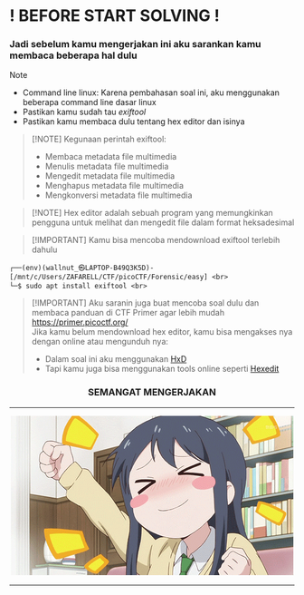 # ! BEFORE START SOLVING ! 
### Jadi sebelum kamu mengerjakan ini aku sarankan kamu membaca beberapa hal dulu
> [!NOTE]
> - Command line linux: Karena pembahasan soal ini, aku menggunakan beberapa command line dasar linux
> - Pastikan kamu sudah tau <em>exiftool</em> <br>
> - Pastikan kamu membaca dulu tentang hex editor dan isinya <br>


>  [!NOTE]
> Kegunaan perintah exiftool:
> - Membaca metadata file multimedia
> - Menulis metadata file multimedia
> - Mengedit metadata file multimedia
> - Menghapus metadata file multimedia
> - Mengkonversi metadata file multimedia

>  [!NOTE]
> Hex editor adalah sebuah program yang memungkinkan pengguna untuk melihat dan mengedit file dalam format heksadesimal

>  [!IMPORTANT]
> Kamu bisa mencoba mendownload exiftool terlebih dahulu <br>
  ```
  ┌──(env)(wallnut_㉿LAPTOP-B49Q3K5D)-[/mnt/c/Users/ZAFARELL/CTF/picoCTF/Forensic/easy] <br>
  └─$ sudo apt install exiftool <br>
```
>  [!IMPORTANT]
> Aku saranin juga buat mencoba soal dulu dan membaca panduan di CTF Primer agar lebih mudah https://primer.picoctf.org/ <br>
> Jika kamu belum mendownload hex editor, kamu bisa mengakses nya dengan online atau mengunduh nya: <br>
> - Dalam soal ini aku menggunakan <a href="https://mh-nexus.de/en/hxd/">HxD</a>
> - Tapi kamu juga bisa menggunakan tools online seperti <a href="https://hexed.it/">Hexedit</a>

 <h3 align="center">SEMANGAT MENGERJAKAN</h3>
 <hr>
 <p align="center">
  <img src="/assets/yey.gif" alt="yey.gif">
  <hr>
